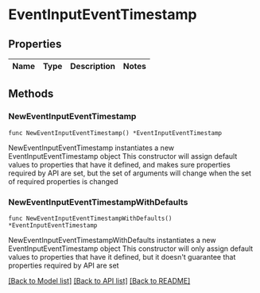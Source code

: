 # EventInputEventTimestamp

## Properties

Name | Type | Description | Notes
------------ | ------------- | ------------- | -------------

## Methods

### NewEventInputEventTimestamp

`func NewEventInputEventTimestamp() *EventInputEventTimestamp`

NewEventInputEventTimestamp instantiates a new EventInputEventTimestamp object
This constructor will assign default values to properties that have it defined,
and makes sure properties required by API are set, but the set of arguments
will change when the set of required properties is changed

### NewEventInputEventTimestampWithDefaults

`func NewEventInputEventTimestampWithDefaults() *EventInputEventTimestamp`

NewEventInputEventTimestampWithDefaults instantiates a new EventInputEventTimestamp object
This constructor will only assign default values to properties that have it defined,
but it doesn't guarantee that properties required by API are set


[[Back to Model list]](../README.md#documentation-for-models) [[Back to API list]](../README.md#documentation-for-api-endpoints) [[Back to README]](../README.md)


